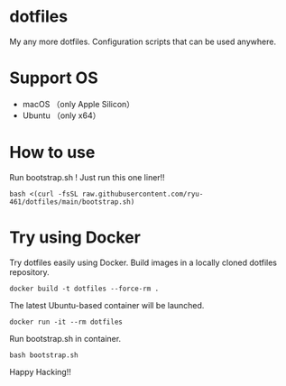 # dotfiles

My any more dotfiles.
Configuration scripts that can be used anywhere.

# Support OS

- macOS （only Apple Silicon）
- Ubuntu （only x64）

# How to use

Run bootstrap.sh !
Just run this one liner!!

```shell
bash <(curl -fsSL raw.githubusercontent.com/ryu-461/dotfiles/main/bootstrap.sh)
```

# Try using Docker

Try dotfiles easily using Docker.
Build images in a locally cloned dotfiles repository.

```shell
docker build -t dotfiles --force-rm .
```

The latest Ubuntu-based container will be launched.

```shell
docker run -it --rm dotfiles
```

Run bootstrap.sh in container.

```shell
bash bootstrap.sh
```

Happy Hacking!!
